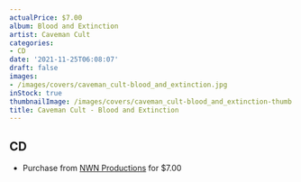 ```yaml
---
actualPrice: $7.00
album: Blood and Extinction
artist: Caveman Cult
categories:
- CD
date: '2021-11-25T06:08:07'
draft: false
images:
- /images/covers/caveman_cult-blood_and_extinction.jpg
inStock: true
thumbnailImage: /images/covers/caveman_cult-blood_and_extinction-thumb.jpg
title: Caveman Cult - Blood and Extinction
---
```


## CD
* Purchase from [NWN Productions](http://shop.nwnprod.com/index.php?route=product/product&path=93&product_id=18286&sort=pd.name&order=ASC) for $7.00
